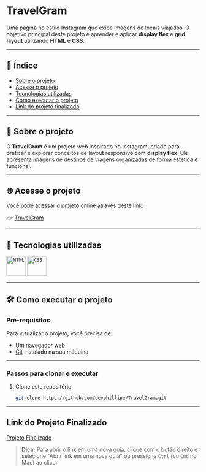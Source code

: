 # TravelGram

Uma página no estilo Instagram que exibe imagens de locais viajados. O objetivo principal deste projeto é aprender e aplicar **display flex** e **grid layout** utilizando **HTML** e **CSS**.

---

## 🔖 Índice

- [Sobre o projeto](#sobre-o-projeto)
- [Acesse o projeto](#acesse-o-projeto)
- [Tecnologias utilizadas](#tecnologias-utilizadas)
- [Como executar o projeto](#como-executar-o-projeto)
- [Link do projeto finalizado](#link-do-projeto-finalizado)

---

## 📜 Sobre o projeto

O **TravelGram** é um projeto web inspirado no Instagram, criado para praticar e explorar conceitos de layout responsivo com **display flex**. Ele apresenta imagens de destinos de viagens organizadas de forma estética e funcional.

---

## 🌐 Acesse o projeto

Você pode acessar o projeto online através deste link:

👉 [TravelGram](https://travelgram-iota.vercel.app/)

---

## 🚀 Tecnologias utilizadas

<div align="flex-start">
	<code><img width="50" src="https://user-images.githubusercontent.com/25181517/192158954-f88b5814-d510-4564-b285-dff7d6400dad.png" alt="HTML" title="HTML"/></code>
	<code><img width="50" src="https://user-images.githubusercontent.com/25181517/183898674-75a4a1b1-f960-4ea9-abcb-637170a00a75.png" alt="CSS" title="CSS"/></code>
</div>

---
## 🛠️ Como executar o projeto

### Pré-requisitos

Para visualizar o projeto, você precisa de:

- Um navegador web
- [Git](https://git-scm.com/) instalado na sua máquina
---
### Passos para clonar e executar

1. Clone este repositório:
   ```bash
   git clone https://github.com/devphillipe/TravelGram.git
---
## Link do Projeto Finalizado
[Projeto Finalizado](https://travelgram-iota.vercel.app/)
> **Dica:** Para abrir o link em uma nova guia, clique com o botão direito e selecione "Abrir link em uma nova guia" ou pressione `Ctrl` (ou `Cmd` no Mac) ao clicar.

